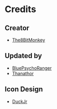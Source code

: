# Credits

## Creator
- [The8BitMonkey](https://youtube.com/the8bitmonkey)

## Updated by
- [BluePsychoRanger](https://twitter.com/BluPsychoRanger)
- [Thanathor](https://twitter.com/The_Thanathor)

## Icon Design
- [DuckJr](https://twitter.com/DuckJr94)
